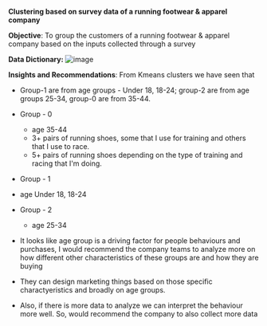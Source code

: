 **Clustering based on survey data of a running footwear & apparel company**

**Objective**: To group the customers of a running footwear & apparel company based on the inputs collected through a survey


**Data Dictionary:**
![image](https://github.com/madhurimareddyv/Clustering-based-on-survey-data-of-a-running-footwear-apparel-company/assets/165343880/8e13d722-dc27-4856-a2f4-dcb31015b58a)


**Insights and Recommendations**:
From Kmeans clusters we have seen that
- Group-1 are from age groups - Under 18, 18-24; group-2 are from age groups 25-34, group-0 are from 35-44.
- Group - 0
  - age 35-44
  - 3+ pairs of running shoes, some that I use for training and others that I use to race.
  - 5+ pairs of running shoes depending on the type of training and racing that I'm doing.
- Group - 1
 - age Under 18, 18-24
- Group - 2
  - age 25-34

- It looks like age group is a driving factor for people behaviours and purchases, I would recommend the company teams to analyze more on how different other characteristics of these groups are and how they are buying
- They can design marketing things based on those specific charactyeristics and broadly on age groups.


- Also, if there is more data to analyze we can interpret the behaviour more well. So, would recommend the company to also collect more data
